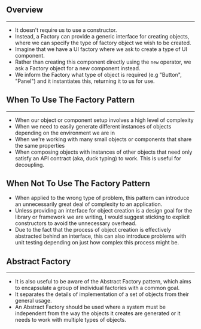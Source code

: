 ## Overview
------------------------------------------

* It doesn't require us to use a constructor.
* Instead, a Factory can provide a generic interface for creating objects, where we can specify the type of factory object we wish to be created.
* Imagine that we have a UI factory where we ask to create a type of UI component.
* Rather than creating this component directly using the `new` operator, we ask a Factory object for a new component instead. 
* We inform the Factory what type of object is required (e.g "Button", "Panel") and it instantiates this, returning it to us for use.

## When To Use The Factory Pattern
------------------------------------------

* When our object or component setup involves a high level of complexity
* When we need to easily generate different instances of objects depending on the environment we are in
* When we're working with many small objects or components that share the same properties
* When composing objects with instances of other objects that need only satisfy an API contract (aka, duck typing) to work. This is useful for decoupling.

## When Not To Use The Factory Pattern

* When applied to the wrong type of problem, this pattern can introduce an unnecessarily great deal of complexity to an application.
* Unless providing an interface for object creation is a design goal for the library or framework we are writing, I would suggest sticking to explicit constructors to avoid the unnecessary overhead.
* Due to the fact that the process of object creation is effectively abstracted behind an interface, this can also introduce problems with unit testing depending on just how complex this process might be.

## Abstract Factory
------------------------------------------
* It is also useful to be aware of the Abstract Factory pattern, which aims to encapsulate a group of individual factories with a common goal.
* It separates the details of implementation of a set of objects from their general usage.
* An Abstract Factory should be used where a system must be independent from the way the objects it creates are generated or it needs to work with multiple types of objects.
